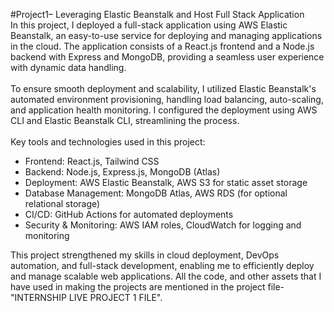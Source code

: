 #Project1– Leveraging Elastic Beanstalk and Host Full Stack Application
<br>
In this project, I deployed a full-stack application using AWS Elastic Beanstalk, an easy-to-use service for deploying and managing applications in the cloud. The application consists of a React.js frontend and a Node.js backend with Express and MongoDB, providing a seamless user experience with dynamic data handling.  
<br>
To ensure smooth deployment and scalability, I utilized Elastic Beanstalk's automated environment provisioning, handling load balancing, auto-scaling, and application health monitoring. I configured the deployment using AWS CLI and Elastic Beanstalk CLI, streamlining the process.  
<br>
Key tools and technologies used in this project:  
- Frontend: React.js, Tailwind CSS  
- Backend: Node.js, Express.js, MongoDB (Atlas)  
- Deployment: AWS Elastic Beanstalk, AWS S3 for static asset storage  
- Database Management: MongoDB Atlas, AWS RDS (for optional relational storage)  
- CI/CD: GitHub Actions for automated deployments  
- Security & Monitoring: AWS IAM roles, CloudWatch for logging and monitoring  

This project strengthened my skills in cloud deployment, DevOps automation, and full-stack development, enabling me to efficiently deploy and manage scalable web applications.
 All the code, and other assets that I have used in making the projects are mentioned in the project file-"INTERNSHIP LIVE PROJECT 1 FILE".

